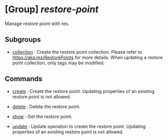 # [Group] _restore-point_

Manage restore point with res.

## Subgroups

- [collection](/Commands/restore-point/collection/readme.md)
: Create the restore point collection. Please refer to https://aka.ms/RestorePoints for more details. When updating a restore point collection, only tags may be modified.

## Commands

- [create](/Commands/restore-point/_create.md)
: Create the restore point. Updating properties of an existing restore point is not allowed.

- [delete](/Commands/restore-point/_delete.md)
: Delete the restore point.

- [show](/Commands/restore-point/_show.md)
: Get the restore point.

- [update](/Commands/restore-point/_update.md)
: Update operation to create the restore point. Updating properties of an existing restore point is not allowed.
